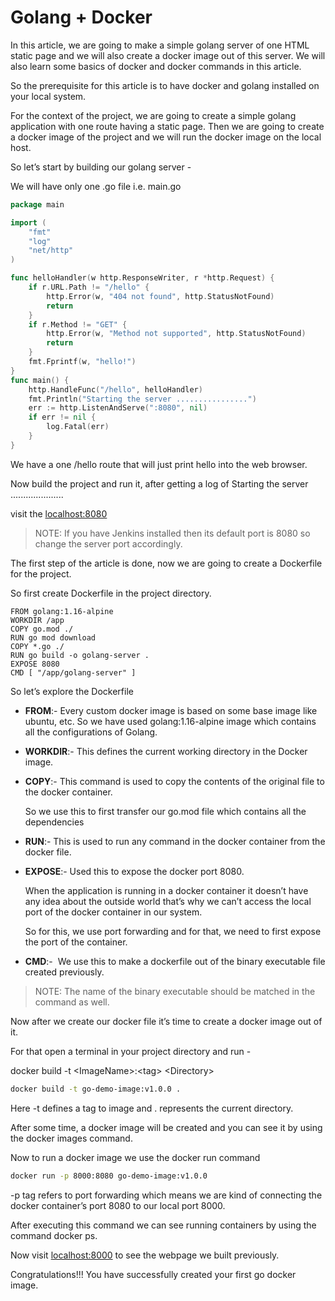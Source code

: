# Golang + Docker

In this article, we are going to make a simple golang server of one HTML static page and we will also create a docker image out of this server. We will also learn some basics of docker and docker commands in this article.

So the prerequisite for this article is to have docker and golang installed on your local system.

For the context of the project, we are going to create a simple golang application with one route having a static page. Then we are going to create a docker image of the project and we will run the docker image on the local host. 

So let’s start by building our golang server -

We will have only one .go file i.e. main.go

```go
package main

import (
	"fmt"
	"log"
	"net/http"
)

func helloHandler(w http.ResponseWriter, r *http.Request) {
	if r.URL.Path != "/hello" {
		http.Error(w, "404 not found", http.StatusNotFound)
		return
	}
	if r.Method != "GET" {
		http.Error(w, "Method not supported", http.StatusNotFound)
		return
	}
	fmt.Fprintf(w, "hello!")
}
func main() {
	http.HandleFunc("/hello", helloHandler)
	fmt.Println("Starting the server ................")
	err := http.ListenAndServe(":8080", nil)
	if err != nil {
		log.Fatal(err)
	}
}
```

We have a one /hello route that will just print hello into the web browser.

Now build the project and run it, after getting a log of Starting the server .....................

visit the [localhost:8080](http://localhost:8080) 

> NOTE: If you have Jenkins installed then its default port is 8080 so change the server port accordingly.

The first step of the article is done, now we are going to create a Dockerfile for the project.

So first create Dockerfile in the project directory.

```nginx
FROM golang:1.16-alpine
WORKDIR /app
COPY go.mod ./
RUN go mod download
COPY *.go ./
RUN go build -o golang-server .
EXPOSE 8080
CMD [ "/app/golang-server" ]
```

So let’s explore the Dockerfile

*   **FROM**:- Every custom docker image is based on some base image like ubuntu, etc. So we have used golang:1.16-alpine image which contains all the configurations of Golang.
    
*   **WORKDIR**:- This defines the current working directory in the Docker image.
    
*   **COPY**:- This command is used to copy the contents of the original file to the docker container.
    
    So we use this to first transfer our go.mod file which contains all the dependencies
    
*   **RUN**:- This is used to run any command in the docker container from the docker file.
    
*   **EXPOSE**:- Used this to expose the docker port 8080. 
    
    When the application is running in a docker container it doesn’t have any idea about the outside world that’s why we can’t access the local port of the docker container in our system.
    
    So for this, we use port forwarding and for that, we need to first expose the port of the container.
    
*   **CMD**:-  We use this to make a dockerfile out of the binary executable file created previously.
    

> NOTE: The name of the binary executable should be matched in the command as well.

Now after we create our docker file it’s time to create a docker image out of it.

For that open a terminal in your project directory and run - 

docker build -t &lt;ImageName&gt;:&lt;tag&gt; &lt;Directory&gt;

```bash
docker build -t go-demo-image:v1.0.0 .
```

Here -t defines a tag to image and . represents the current directory.

After some time, a docker image will be created and you can see it by using the docker images command.

Now to run a docker image we use the docker run command

```bash
docker run -p 8000:8080 go-demo-image:v1.0.0
```

\-p tag refers to port forwarding which means we are kind of connecting the docker container’s port 8080 to our local port 8000.

After executing this command we can see running containers by using the command docker ps.

Now visit [localhost:8000](http://localhost:8000) to see the webpage we built previously.

Congratulations!!! You have successfully created your first go docker image.